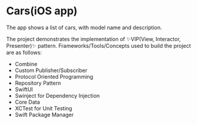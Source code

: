# Cars(iOS app)

The app shows a list of cars, with model name and description.

The project demonstrates the implementation of ✨VIP(View, Interactor, Presenter)✨ pattern. Frameworks/Tools/Concepts used to build the project are as follows:

-  Combine
-  Custom Publisher/Subscriber
-  Protocol Oriented Programming
-  Repository Pattern
-  SwiftUI
-  Swinject for Dependency Injection
-  Core Data
-  XCTest for Unit Testing
-  Swift Package Manager
